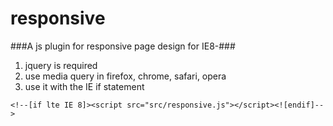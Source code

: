 responsive
==========

###A js plugin for responsive page design for IE8-###

1. jquery is required
2. use media query in firefox, chrome, safari, opera
3. use it with the IE if statement

  `<!--[if lte IE 8]><script src="src/responsive.js"></script><![endif]-->`
